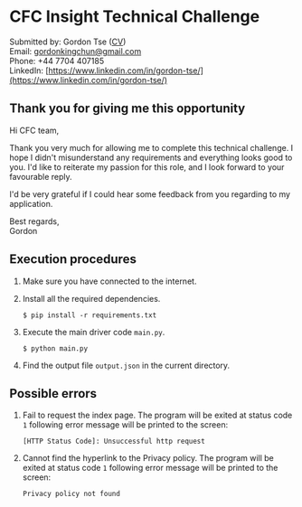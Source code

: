 # CFC Insight Technical Challenge
Submitted by: Gordon Tse ([CV](https://drive.google.com/file/d/1Aygr-EMG8Fo79PxnYerItKkZAfXi3Tf7/view?usp=sharing)) \
Email: [gordonkingchun@gmail.com](gordonkingchun@gmail.com])\
Phone: +44 7704 407185\
LinkedIn: [https://www.linkedin.com/in/gordon-tse/](https://www.linkedin.com/in/gordon-tse/)

## Thank you for giving me this opportunity
Hi CFC team,

Thank you very much for allowing me to complete this technical challenge. I hope I didn't misunderstand any requirements
and everything looks good to you. I'd like to reiterate my passion for this role, and I look forward to your favourable 
reply.

I'd be very grateful if I could hear some feedback
from you regarding to my application.

Best regards,\
Gordon

## Execution procedures
1. Make sure you have connected to the internet.
2. Install all the required dependencies.

   `$ pip install -r requirements.txt`

3. Execute the main driver code `main.py`.

    `$ python main.py`
    
4. Find the output file `output.json` in the current directory.


## Possible errors
1. Fail to request the index page. The program will be exited at status code `1` following error message will be printed
to the screen: 

    `[HTTP Status Code]: Unsuccessful http request`

2. Cannot find the hyperlink to the Privacy policy. The program will be exited at status code `1` following error message will be printed
to the screen: 

    `Privacy policy not found`

